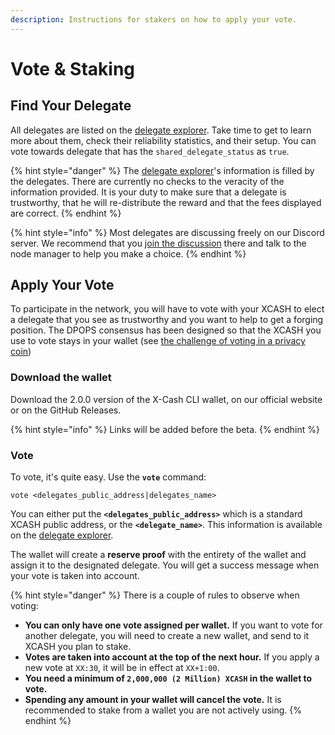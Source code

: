 ```yaml
---
description: Instructions for stakers on how to apply your vote.
---
```


# Vote & Staking

## Find Your Delegate

All delegates are listed on the [delegate explorer](http://delegates.xcash.foundation/). Take time to get to learn more about them, check their reliability statistics, and their setup. You can vote towards delegate that has the `shared_delegate_status` as `true`.

{% hint style="danger" %}
The [delegate explorer](http://delegates.xcash.foundation/)'s information is filled by the delegates. There are currently no checks to the veracity of the information provided. It is your duty to make sure that a delegate is trustworthy, that he will re-distribute the reward and that the fees displayed are correct.
{% endhint %}

{% hint style="info" %}
Most delegates are discussing freely on our Discord server. We recommend that you [join the discussion](https://discord.gg/4CAahnd) there and talk to the node manager to help you make a choice.
{% endhint %}

## Apply Your Vote

To participate in the network, you will have to vote with your XCASH to elect a delegate that you see as trustworthy and you want to help to get a forging position. The DPOPS consensus has been designed so that the XCASH you use to vote stays in your wallet \(see [the challenge of voting in a privacy coin](https://docs.xcash.foundation/dpops/yellowpaper-delagated-proof-of-private-stake#the-challenges-of-staking-and-voting-in-a-privacy-coin)\)

### Download the wallet

Download the 2.0.0 version of the X-Cash CLI wallet, on our official website or on the GitHub Releases.

{% hint style="info" %}
Links will be added before the beta.
{% endhint %}

### Vote

To vote, it's quite easy. Use the **`vote`** command:

```text
vote <delegates_public_address|delegates_name>
```

You can either put the **`<delegates_public_address>`** which is a standard XCASH public address, or the **`<delegate_name>`**. This information is available on the [delegate explorer](http://delegates.xcash.foundation/).

The wallet will create a **reserve proof** with the entirety of the wallet and assign it to the designated delegate. You will get a success message when your vote is taken into account.

{% hint style="danger" %}
There is a couple of rules to observe when voting:

* **You can only have one vote assigned per wallet.** If you want to vote for another delegate, you will need to create a new wallet, and send to it XCASH you plan to stake.
* **Votes are taken into account at the top of the next hour.** If you apply a new vote at `XX:30`, it will be in effect at `XX+1:00`.
* **You need a minimum of `2,000,000 (2 Million) XCASH` in the wallet to vote.**
* **Spending any amount in your wallet will cancel the vote.** It is recommended to stake from a wallet you are not actively using.
{% endhint %}

